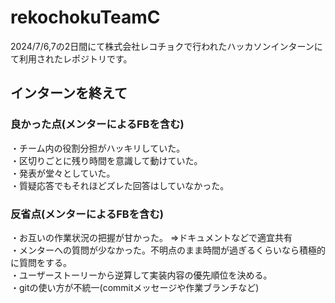 ﻿# rekochokuTeamC
2024/7/6,7の2日間にて株式会社レコチョクで行われたハッカソンインターンにて利用されたレポジトリです。

## インターンを終えて
### 良かった点(メンターによるFBを含む)
・チーム内の役割分担がハッキリしていた。
<br>
・区切りごとに残り時間を意識して動けていた。
<br>
・発表が堂々としていた。
<br>
・質疑応答でもそれほどズレた回答はしていなかった。

### 反省点(メンターによるFBを含む)
・お互いの作業状況の把握が甘かった。 
  ⇒ドキュメントなどで適宜共有
<br>
・メンターへの質問が少なかった。不明点のまま時間が過ぎるくらいなら積極的に質問をする。
<br>
・ユーザーストーリーから逆算して実装内容の優先順位を決める。
<br>
・gitの使い方が不統一(commitメッセージや作業ブランチなど)
<br>

